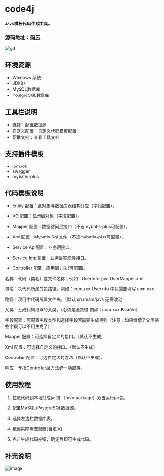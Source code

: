 # code4j
#### `JAVA`模板代码生成工具。
### 源码地址：[码云](https://gitee.com/LW_Ping/code4j)
![gif](https://user-images.githubusercontent.com/42802329/174940893-1f512f9d-3ef4-44ed-9515-0f41a8493ece.gif)

## 环境资源
* Windows 系统
* JDK8+ 
* MySQL数据库
* PostgreSQL数据库

## 工具栏说明
* 连接：配置数据源
* 自定义配置：自定义代码模板配置
* 帮助文档：查看工具文档

## 支持插件模板
* lombok
* swagger
* mybatis-plus
## 代码模板说明
* Entity 配置：此对象与数据库表结构对应（字段配置）。

* VO 配置：显示层对象（字段配置）。

* Mapper 配置：数据访问层接口（不选mybatis-plus可配置）。

* Xml 配置：Mybatis Sql 文件（不选mybatis-plus可配置）。

* Service Api配置：业务层接口。

* Service Impl配置：业务层实现类接口。

* Controller 配置：应用层方法(可配置)。

名称：代码（类名）或文件名称；例如：UserInfo.java  UserMapper.xml

包名：执代码所属的包路径。例如：com.xxx.UserInfo 中只需要填写 com.xxx

路径：项目中代码所属文件夹。（默认 src/main/java 无需改动）

父类：生成代码继承的父类。（必须是全路径 例如：com.xxx.BaseVo）

字段配置：可配置字段类型和选择字段否需要生成规则（注意：如果继承了父类某些字段可以不用生成了）

Mapper 配置：可选择自定义的接口。（默认不生成）

Xml 配置：可选择自定义的接口。（默认不生成）

Controller 配置：可选自定义的方法（默认不生成）。

响应：专指Controller层方法统一响应类。

## 使用教程

1. 拉取代码到本地打成jar包 （mvn package）双击运行jar包。

2. 配置MySQL/PostgreSQL数据源。

3. 选择左边栏数据库表。

4. 根据实际需要配置(自定义)

5. 点击生成代码按钮，确定后即可生成代码。

## 补充说明

![image](https://user-images.githubusercontent.com/42802329/174946492-b9aa05b9-6051-4bf9-8735-d17051f68a5a.png)